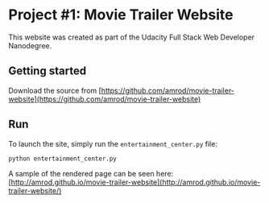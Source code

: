 # Project #1: Movie Trailer Website

This website was created as part of the Udacity Full Stack Web Developer Nanodegree.

## Getting started

Download the source from [https://github.com/amrod/movie-trailer-website](https://github.com/amrod/movie-trailer-website)

## Run

To launch the site, simply run the `entertainment_center.py` file:

```python
python entertainment_center.py
```

A sample of the rendered page can be seen here: [http://amrod.github.io/movie-trailer-website](http://amrod.github.io/movie-trailer-website/)